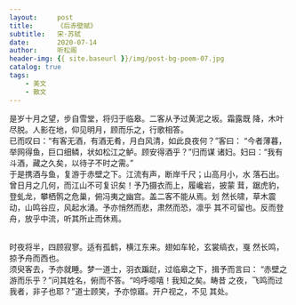 ```yaml
---
layout:     post
title:      《后赤壁赋》
subtitle:   宋·苏轼
date:       2020-07-14
author:     听松阁
header-img: {{ site.baseurl }}/img/post-bg-poem-07.jpg
catalog: true
tags:
    - 美文
    - 散文
---
```


   是岁十月之望，步自雪堂，将归于临皋。二客从予过黄泥之坂。霜露既
降，木叶尽脱。人影在地，仰见明月，顾而乐之，行歌相答。
<br>
     已而叹曰：“有客无酒，有酒无肴，月白风清，如此良夜何？”客曰：
“今者薄暮，举网得鱼，巨口细鳞，状如松江之鲈。顾安得酒乎？”归而谋
诸妇。妇曰：“我有斗酒，藏之久矣，以待子不时之需。”
<br>
     于是携酒与鱼，复游于赤壁之下。江流有声，断岸千尺；山高月小，水
落石出。曾日月之几何，而江山不可复识矣！予乃摄衣而上，履巉岩，披蒙
茸，踞虎豹，登虬龙，攀栖鹘之危巢，俯冯夷之幽宫。盖二客不能从焉。划
然长啸，草木震动，山鸣谷应，风起水涌。予亦悄然而悲，肃然而恐，凛乎
其不可留也。反而登舟，放乎中流，听其所止而休焉。

<br>
     时夜将半，四顾寂寥。适有孤鹤，横江东来。翅如车轮，玄裳缟衣，戛
然长鸣，掠予舟而西也。
<br>
     须臾客去，予亦就睡。梦一道士，羽衣蹁跹，过临皋之下，揖予而言曰：
“赤壁之游而乐乎？”问其姓名，俯而不答。“呜呼噫嘻！我知之矣。畴昔
之夜，飞鸣而过我者，非子也耶？”道士顾笑，予亦惊寤。开户视之，不见
其处。
